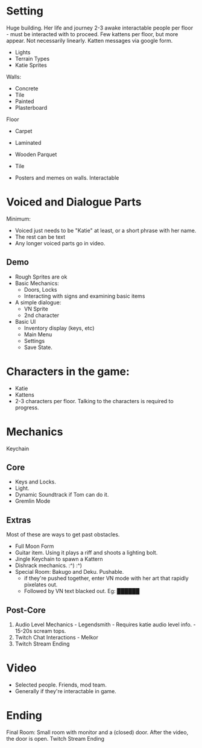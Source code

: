 
# Setting
Huge building. Her life and journey
2-3 awake interactable people per floor - must be interacted with to proceed.
Few kattens per floor, but more appear. Not necessarily linearly.
Katten messages via google form.
 
- Lights
- Terrain Types
- Katie Sprites


Walls:
- Concrete
- Tile
- Painted
- Plasterboard

Floor
- Carpet
- Laminated
- Wooden Parquet
- Tile

- Posters and memes on walls. Interactable

# Voiced and Dialogue Parts
Minimum:
- Voiced just needs to be "Katie" at least, or a short phrase with her name.
- The rest can be text
- Any longer voiced parts go in video.

## Demo
- Rough Sprites are ok
- Basic Mechanics:
	- Doors, Locks
	- Interacting with signs and examining basic items
- A simple dialogue:
	- VN Sprite
	- 2nd character
- Basic UI
	- Inventory display (keys, etc)
	- Main Menu
	- Settings
	- Save State.
# Characters in the game:
- Katie
- Kattens
- 2-3 characters per floor. Talking to the characters is required to progress.
# Mechanics
Keychain
## Core
- Keys and Locks.
- Light.
- Dynamic Soundtrack if Tom can do it.
- Gremlin Mode
## Extras
Most of these are ways to get past obstacles.
- Full Moon Form
- Guitar item. Using it plays a riff and shoots a lighting bolt.
- Jingle Keychain to spawn a Kattern
- Dishrack mechanics. :^) :^)
- Special Room: Bakugo and Deku. Pushable.
	- if they're pushed together, enter VN  mode with her art that rapidly pixelates out.
	- Followed by VN text blacked out. Eg: ██████
## Post-Core
1. Audio Level Mechanics - Legendsmith
		- Requires katie audio level info.
		- 15-20s scream tops.
2. Twitch Chat Interactions - Melkor
3. Twitch Stream Ending

# Video
- Selected people. Friends, mod team.
- Generally if they're interactable in game.

# Ending

Final Room:
Small room with monitor and a (closed) door.
After the video, the door is open.
Twitch Stream Ending